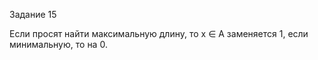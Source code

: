 Задание 15

Если просят найти максимальную длину, то x ∈ A заменяется 1, если минимальную, то на 0.
